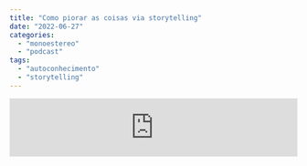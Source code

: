 ```yaml
---
title: "Como piorar as coisas via storytelling"
date: "2022-06-27"
categories: 
  - "monoestereo"
  - "podcast"
tags: 
  - "autoconhecimento"
  - "storytelling"
---
```


<iframe src="https://anchor.fm/monoestereo/embed" height="102px" width="100%" frameborder="0" scrolling="no"></iframe>
